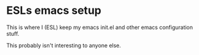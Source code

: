 # ESLs emacs setup

This is where I (ESL) keep my emacs init.el and other emacs configuration stuff.

This probably isn't interesting to anyone else.
